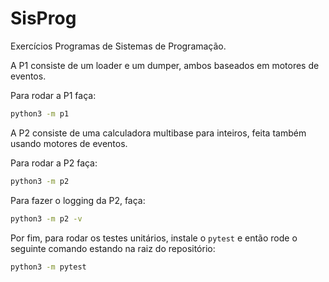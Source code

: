 # SisProg

Exercícios Programas de Sistemas de Programação.

A P1 consiste de um loader e um dumper, ambos baseados em motores de eventos.

Para rodar a P1 faça:

```bash
python3 -m p1
```

A P2 consiste de uma calculadora multibase para inteiros, feita também usando motores de eventos.

Para rodar a P2 faça:

```bash
python3 -m p2
```

Para fazer o logging da P2, faça:


```bash
python3 -m p2 -v
```

Por fim, para rodar os testes unitários, instale o `pytest` e então rode o seguinte comando estando na raiz do repositório:

```bash
python3 -m pytest
```
